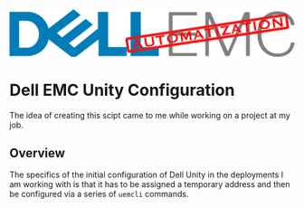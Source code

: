 <img src='./media/unity_automatization_logo.png' alt='Dell EMC Unity Automatization' title='Dell EMC Unity Automatization'/>

# Dell EMC Unity Configuration

The idea of creating this scipt came to me while working on a project at my job.

## Overview
The specifics of the initial configuration of Dell Unity in the deployments I am working with is that it has to be assigned a temporary address and then be configured via a series of `uemcli` commands. 
